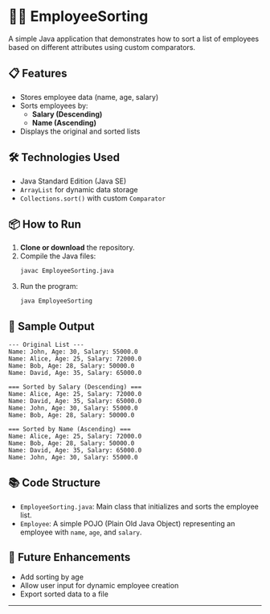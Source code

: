 # 🧑‍💼 EmployeeSorting

A simple Java application that demonstrates how to sort a list of employees based on different attributes using custom comparators.

## 📋 Features

- Stores employee data (name, age, salary)
- Sorts employees by:
  - **Salary (Descending)**
  - **Name (Ascending)**
- Displays the original and sorted lists

## 🛠️ Technologies Used

- Java Standard Edition (Java SE)
- `ArrayList` for dynamic data storage
- `Collections.sort()` with custom `Comparator`

## 📦 How to Run

1. **Clone or download** the repository.
2. Compile the Java files:
   ```bash
   javac EmployeeSorting.java
   ```
3. Run the program:
   ```bash
   java EmployeeSorting
   ```

## 📄 Sample Output

```
--- Original List ---
Name: John, Age: 30, Salary: 55000.0
Name: Alice, Age: 25, Salary: 72000.0
Name: Bob, Age: 28, Salary: 50000.0
Name: David, Age: 35, Salary: 65000.0

=== Sorted by Salary (Descending) ===
Name: Alice, Age: 25, Salary: 72000.0
Name: David, Age: 35, Salary: 65000.0
Name: John, Age: 30, Salary: 55000.0
Name: Bob, Age: 28, Salary: 50000.0

=== Sorted by Name (Ascending) ===
Name: Alice, Age: 25, Salary: 72000.0
Name: Bob, Age: 28, Salary: 50000.0
Name: David, Age: 35, Salary: 65000.0
Name: John, Age: 30, Salary: 55000.0
```

## 📚 Code Structure

- `EmployeeSorting.java`: Main class that initializes and sorts the employee list.
- `Employee`: A simple POJO (Plain Old Java Object) representing an employee with `name`, `age`, and `salary`.

## 🚀 Future Enhancements

- Add sorting by age
- Allow user input for dynamic employee creation
- Export sorted data to a file

---
